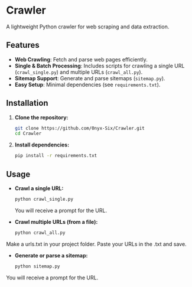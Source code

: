 # Crawler

A lightweight Python crawler for web scraping and data extraction.

## Features

- **Web Crawling**: Fetch and parse web pages efficiently.
- **Single & Batch Processing**: Includes scripts for crawling a single URL (`crawl_single.py`) and multiple URLs (`crawl_all.py`).
- **Sitemap Support**: Generate and parse sitemaps (`sitemap.py`).
- **Easy Setup**: Minimal dependencies (see `requirements.txt`).

## Installation

1. **Clone the repository:**

   ```sh
   git clone https://github.com/0nyx-Six/Crawler.git
   cd Crawler
   ```

2. **Install dependencies:**

   ```sh
   pip install -r requirements.txt
   ```

## Usage

- **Crawl a single URL:**

  ```sh
  python crawl_single.py 
  ```
  You will receive a prompt for the URL.

- **Crawl multiple URLs (from a file):**

  ```sh
  python crawl_all.py
  ```
Make a urls.txt in your project folder. Paste your URLs in the .txt and save.

- **Generate or parse a sitemap:**

  ```sh
  python sitemap.py
  ```
You will receive a prompt for the URL.
